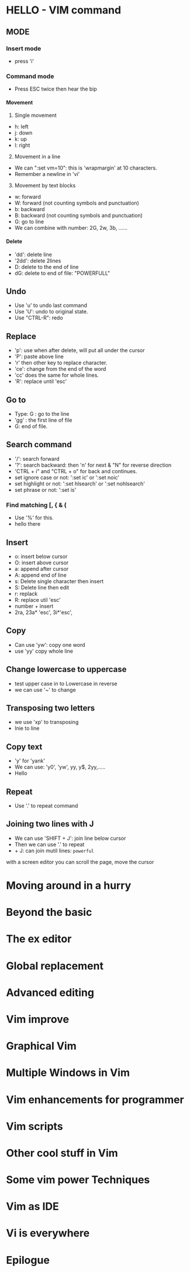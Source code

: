 # HELLO - VIM command

## MODE

### Insert mode
- press 'i'

### Command mode
- Press ESC twice then hear the bip

#### Movement
1. Single movement

- h: left
- j: down
- k: up
- l: right

2. Movement in a line
- We can ":set vm=10": this is 'wrapmargin' at 10 characters.
- Remember a newline in 'vi'


3. Movement by text blocks

- w: forward
- W: forward (not counting symbols and punctuation)
- b: backward
- B: backward (not counting symbols and punctuation)
- G: go to line
- We can combine with number: 2G, 2w, 3b, ......

#### Delete
- 'dd': delete line
- '2dd': delete 2lines
- D: delete to the end of line
- dG: delete to end of file: "POWERFULL"

## Undo
- Use 'u' to undo last command
- Use 'U': undo to original state.
- Use "CTRL-R": redo

## Replace
- 'p': use when after delete, will put all under the cursor
- 'P': paste above line
- 'r' then other key to replace character.
- 'ce': change from the end of the word
- 'cc' does the same for whole lines.
- 'R': replace until 'esc'

## Go to

- Type: <number>G : go to the line
- 'gg' : the first line of file
- G: end of file.

## Search command
- '/': search forward
- '?': search backward: then 'n' for next & "N" for reverse direction
- 'CTRL + i" and "CTRL + o" for back and continues.
- set ignore case or not: ':set ic' or ':set noic'
- set highlight or not: ':set hlsearch' or ':set nohlsearch'
- set phrase or not: ':set is'


### Find matching [, { & (

- Use '%' for this.
- hello there

## Insert
- o: insert below cursor
- O: insert above cursor
- a: append after cursor
- A: append end of line
- s: Delete single character then insert
- S: Delete line then edit
- r: replack
- R: replace util 'esc'
- number + insert
- 2ra, 23a* 'esc', 3i*'esc',

## Copy
- Can use 'yw': copy one word
- use 'yy' copy whole line

## Change lowercase to uppercase

- test upper case in to Lowercase in reverse
- we can use '~' to change

## Transposing two letters
- we use 'xp' to transposing
- lnie to line


## Copy text
- 'y' for 'yank'
- We can use: 'y0', 'yw', yy, y$, 2yy,.....
- Hello

## Repeat

- Use '.' to repeat command

## Joining two lines with J

- We can use 'SHIFT + J': join line below cursor
- Then we can use '.' to repeat
- <number> + J: can join mutil lines: `powerful`


with a screen editor you can
scroll the page,
move the cursor


# Moving around in a hurry
# Beyond the basic
# The ex editor
# Global replacement
# Advanced editing
# Vim improve
# Graphical Vim
# Multiple Windows in Vim
# Vim enhancements for programmer
# Vim scripts
# Other cool stuff in Vim
# Some vim power Techniques
# Vim as IDE
# Vi is everywhere
# Epilogue

